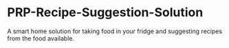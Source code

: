 # PRP-Recipe-Suggestion-Solution
A smart home solution for taking food in your fridge and suggesting recipes from the food available.
